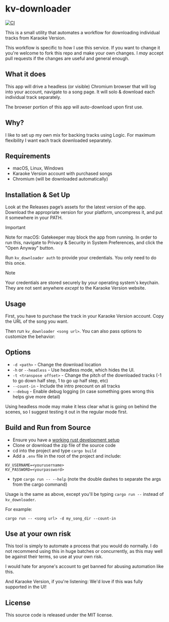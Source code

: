 # kv-downloader

[![CI](https://github.com/subdigital/kv-downloader/actions/workflows/ci.yml/badge.svg)](https://github.com/subdigital/kv-downloader/actions/workflows/ci.yml)

This is a small utility that automates a workflow for downloading individual tracks from Karaoke Version.

This workflow is specific to how I use this service. If you want to change it you're welcome to fork this
repo and make your own changes. I _may_ accept pull requests if the changes are useful and general enough.

## What it does

This app will drive a headless (or visible) Chromium browser that will log into your account, navigate to
a song page. It will solo & download each individual track separately.

The browser portion of this app will auto-download upon first use.

## Why?

I like to set up my own mix for backing tracks using Logic. For maximum flexibility I want each track downloaded separately.

## Requirements

- macOS, Linux, Windows
- Karaoke Version account with purchased songs
- Chromium (will be downloaded automatically)

## Installation & Set Up

Look at the Releases page’s assets for the latest version of the app. Download the appropriate version for your platform,
uncompress it, and put it somewhere in your PATH.

> [!IMPORTANT]
> Note for macOS: Gatekeeper may block the app from running. In order to run this, navigate to Privacy & Security in System Preferences, and click the "Open Anyway" button.

Run `kv_downloader auth` to provide your credentials. You only need to do this once.

> [!NOTE]
> Your credentials are stored securely by your operating system's keychain. They are not sent anywhere _except_ to the Karaoke Version website.

## Usage

First, you have to purchase the track in your Karaoke Version account. Copy the URL of the song you want.

Then run `kv_downloader <song url>`. You can also pass options to customize the behavior:

## Options

- `-d <path>` - Change the download location
-  `-h` or `--headless` - Use headless mode, which hides the UI.
-  `-t <transpose offset>` - Change the pitch of the downloaded tracks (-1 to go down half step, 1 to go up half step, etc)
- `--count-in` - Include the intro precount on all tracks
- `--debug` - Enable debug logging (in case something goes wrong this helps give more detail)

Using headless mode may make it less clear what is going on behind the scenes, so I suggest testing it out
in the regular mode first.


## Build and Run from Source

- Ensure you have a [working rust development setup](https://www.rust-lang.org/learn/get-started)
- Clone or download the zip file of the source code
- cd into the project and type `cargo build`
- Add a `.env` file in the root of the project and include:

```
KV_USERNAME=<yourusername>
KV_PASSWORD=<yourpassword>
```

- type `cargo run -- --help` (note the double dashes to separate the args from the cargo command)

Usage is the same as above, except you'll be typing `cargo run --` instead of `kv_downloader`.

For example:

```
cargo run -- <song url> -d my_song_dir --count-in
```

## Use at your own risk

This tool is simply to automate a process that you would do normally. I do not recommend using this
in huge batches or concurrently, as this may well be against their terms, so use at your own risk.

I would hate for anyone's account to get banned for abusing automation like this.

And Karaoke Version, if you're listening: We'd love if this was fully supported in the UI!

## License

This source code is released under the MIT license.
